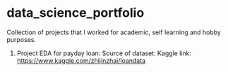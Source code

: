 # data_science_portfolio
Collection of projects that I worked for academic, self learning and hobby purposes.



1. Project EDA for payday loan:
Source of dataset: Kaggle
link: https://www.kaggle.com/zhijinzhai/loandata
